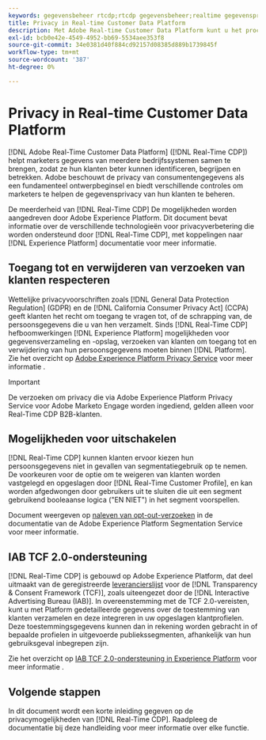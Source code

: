 ```yaml
---
keywords: gegevensbeheer rtcdp;rtcdp gegevensbeheer;realtime gegevensprofielbeheer van klanten;privacy rtcdp;rtcdp privacy
title: Privacy in Real-time Customer Data Platform
description: Met Adobe Real-time Customer Data Platform kunt u het proces stroomlijnen waarbij uw gegevensbewerkingen voldoen aan de privacyregels.
exl-id: bcb0e42e-4549-4952-bb69-5534aee353f8
source-git-commit: 34e0381d40f884cd92157d08385d889b1739845f
workflow-type: tm+mt
source-wordcount: '387'
ht-degree: 0%

---
```


# Privacy in Real-time Customer Data Platform

[!DNL Adobe Real-Time Customer Data Platform] ([!DNL Real-Time CDP]) helpt marketers gegevens van meerdere bedrijfssystemen samen te brengen, zodat ze hun klanten beter kunnen identificeren, begrijpen en betrekken. Adobe beschouwt de privacy van consumentengegevens als een fundamenteel ontwerpbeginsel en biedt verschillende controles om marketers te helpen de gegevensprivacy van hun klanten te beheren.

De meerderheid van [!DNL Real-Time CDP] De mogelijkheden worden aangedreven door Adobe Experience Platform. Dit document bevat informatie over de verschillende technologieën voor privacyverbetering die worden ondersteund door [!DNL Real-Time CDP], met koppelingen naar [!DNL Experience Platform] documentatie voor meer informatie.

## Toegang tot en verwijderen van verzoeken van klanten respecteren

Wettelijke privacyvoorschriften zoals [!DNL General Data Protection Regulation] (GDPR) en de [!DNL California Consumer Privacy Act] (CCPA) geeft klanten het recht om toegang te vragen tot, of de schrapping van, de persoonsgegevens die u van hen verzamelt. Sinds [!DNL Real-Time CDP] hefboomwerkingen [!DNL Experience Platform] mogelijkheden voor gegevensverzameling en -opslag, verzoeken van klanten om toegang tot en verwijdering van hun persoonsgegevens moeten binnen [!DNL Platform]. Zie het overzicht op [Adobe Experience Platform Privacy Service](../../privacy-service/home.md) voor meer informatie .

>[!IMPORTANT]
>
> De verzoeken om privacy die via Adobe Experience Platform Privacy Service voor Adobe Marketo Engage worden ingediend, gelden alleen voor Real-Time CDP B2B-klanten.

## Mogelijkheden voor uitschakelen

[!DNL Real-Time CDP] kunnen klanten ervoor kiezen hun persoonsgegevens niet in gevallen van segmentatiegebruik op te nemen. De voorkeuren voor de optie om te weigeren van klanten worden vastgelegd en opgeslagen door [!DNL Real-Time Customer Profile], en kan worden afgedwongen door gebruikers uit te sluiten die uit een segment gebruikend booleaanse logica (&quot;EN NIET&quot;) in het segment voorspellen.

Document weergeven op [naleven van opt-out-verzoeken](../../segmentation/consents.md) in de documentatie van de Adobe Experience Platform Segmentation Service voor meer informatie.

## IAB TCF 2.0-ondersteuning

[!DNL Real-Time CDP] is gebouwd op Adobe Experience Platform, dat deel uitmaakt van de geregistreerde [leverancierslijst](https://iabeurope.eu/vendor-list-tcf-v2-0/) voor de [!DNL Transparency & Consent Framework (TCF)], zoals uiteengezet door de [!DNL Interactive Advertising Bureau (IAB)]. In overeenstemming met de TCF 2.0-vereisten, kunt u met Platform gedetailleerde gegevens over de toestemming van klanten verzamelen en deze integreren in uw opgeslagen klantprofielen. Deze toestemmingsgegevens kunnen dan in rekening worden gebracht in of bepaalde profielen in uitgevoerde publiekssegmenten, afhankelijk van hun gebruiksgeval inbegrepen zijn.

Zie het overzicht op [IAB TCF 2.0-ondersteuning in Experience Platform](../../landing/governance-privacy-security/consent/iab/overview.md) voor meer informatie .

## Volgende stappen

In dit document wordt een korte inleiding gegeven op de privacymogelijkheden van [!DNL Real-Time CDP]. Raadpleeg de documentatie bij deze handleiding voor meer informatie over elke functie.
